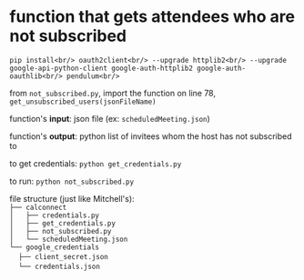 # function that gets attendees who are not subscribed

`pip install<br/>
  oauth2client<br/>
  --upgrade httplib2<br/>
  --upgrade google-api-python-client google-auth-httplib2 google-auth-oauthlib<br/>
  pendulum<br/>`


from `not_subscribed.py`, import the function on line 78, `get_unsubscribed_users(jsonFileName)`

function's **input**: json file (ex: `scheduledMeeting.json`)

function's **output**: python list of invitees whom the host has not subscribed to

to get credentials: `python get_credentials.py`

to run: `python not_subscribed.py`

file structure (just like Mitchell's):<br>
`├── calconnect`                 <br>
`│   ├── credentials.py`         <br>
`│   ├── get_credentials.py`     <br>
`│   ├── not_subscribed.py`      <br>
`│   └── scheduledMeeting.json`  <br>
`└── google_credentials`         <br>
&nbsp;&nbsp;&nbsp;    `├── client_secret.json`     <br>
&nbsp;&nbsp;&nbsp;    `└── credentials.json `
